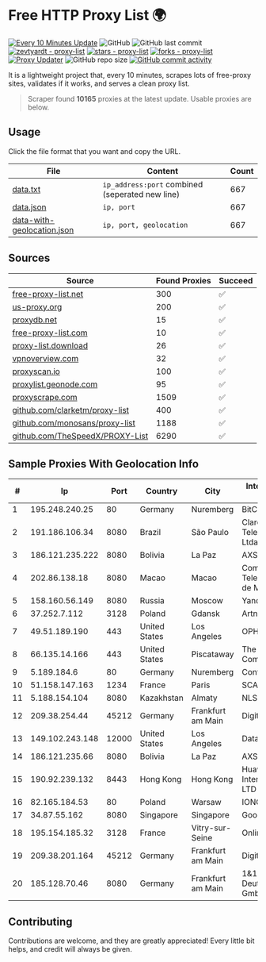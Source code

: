 
# Free HTTP Proxy List 🌍

[![Every 10 Minutes Update](https://github.com/mertguvencli/http-proxy-list/actions/workflows/main.yml/badge.svg?branch=main)](https://github.com/mertguvencli/http-proxy-list/actions/workflows/main.yml)
![GitHub](https://img.shields.io/github/license/mertguvencli/http-proxy-list)
![GitHub last commit](https://img.shields.io/github/last-commit/mertguvencli/http-proxy-list)
[![zevtyardt - proxy-list](https://img.shields.io/static/v1?label=zevtyardt&message=proxy-list&color=blue&logo=github)](https://github.com/zevtyardt/proxy-list "Go to GitHub repo")
[![stars - proxy-list](https://img.shields.io/github/stars/zevtyardt/proxy-list?style=social)](https://github.com/zevtyardt/proxy-list)
[![forks - proxy-list](https://img.shields.io/github/forks/zevtyardt/proxy-list?style=social)](https://github.com/zevtyardt/proxy-list)
[![Proxy Updater](https://github.com/zevtyardt/proxy-list/workflows/Proxy%20Updater/badge.svg)](https://github.com/zevtyardt/proxy-list/actions?query=workflow:"Proxy+Updater")
![GitHub repo size](https://img.shields.io/github/repo-size/zevtyardt/proxy-list)
[![GitHub commit activity](https://img.shields.io/github/commit-activity/m/zevtyardt/proxy-list?logo=commits)](https://github.com/zevtyardt/proxy-list/commits/main)

It is a lightweight project that, every 10 minutes, scrapes lots of free-proxy sites, validates if it works, and serves a clean proxy list.

> Scraper found **10165** proxies at the latest update. Usable proxies are below.

## Usage

Click the file format that you want and copy the URL.

|File|Content|Count|
|----|-------|-----|
|[data.txt](https://raw.githubusercontent.com/mertguvencli/http-proxy-list/main/proxy-list/data.txt)|`ip_address:port` combined (seperated new line)|667|
|[data.json](https://raw.githubusercontent.com/mertguvencli/http-proxy-list/main/proxy-list/data.json)|`ip, port`|667|
|[data-with-geolocation.json](https://raw.githubusercontent.com/mertguvencli/http-proxy-list/main/proxy-list/data-with-geolocation.json)|`ip, port, geolocation`|667|

## Sources

|Source|Found Proxies|Succeed|
|------|-------------|-------|
|[free-proxy-list.net](https://free-proxy-list.net)|300|✅|
|[us-proxy.org](https://www.us-proxy.org)|200|✅|
|[proxydb.net](http://proxydb.net)|15|✅|
|[free-proxy-list.com](https://free-proxy-list.com/?page=&port=&type%5B%5D=http&type%5B%5D=https&up_time=0&search=Search)|10|✅|
|[proxy-list.download](https://www.proxy-list.download/HTTP)|26|✅|
|[vpnoverview.com](https://vpnoverview.com/privacy/anonymous-browsing/free-proxy-servers)|32|✅|
|[proxyscan.io](https://www.proxyscan.io)|100|✅|
|[proxylist.geonode.com](https://proxylist.geonode.com/api/proxy-list?limit=300&page=1&sort_by=lastChecked&sort_type=desc&protocols=http,https)|95|✅|
|[proxyscrape.com](https://api.proxyscrape.com/v2/?request=displayproxies&protocol=http&timeout=10000&country=all&ssl=all&anonymity=all)|1509|✅|
|[github.com/clarketm/proxy-list](https://raw.githubusercontent.com/clarketm/proxy-list/master/proxy-list-raw.txt)|400|✅|
|[github.com/monosans/proxy-list](https://raw.githubusercontent.com/monosans/proxy-list/main/proxies/http.txt)|1188|✅|
|[github.com/TheSpeedX/PROXY-List](https://raw.githubusercontent.com/TheSpeedX/PROXY-List/master/http.txt)|6290|✅|


## Sample Proxies With Geolocation Info

|#|Ip|Port|Country|City|Internet Service Provider|
|-|--|----|-------|----|-------------------------|
|1|195.248.240.25|80|Germany|Nuremberg|BitCommand|
|2|191.186.106.34|8080|Brazil|São Paulo|Claro NXT Telecomunicacoes Ltda|
|3|186.121.235.222|8080|Bolivia|La Paz|AXS Bolivia S. A.|
|4|202.86.138.18|8080|Macao|Macao|Companhia de Telecomunicacoes de Macau|
|5|158.160.56.149|8080|Russia|Moscow|Yandex.Cloud LLC|
|6|37.252.7.112|3128|Poland|Gdansk|Artnet Sp. z o.o.|
|7|49.51.189.190|443|United States|Los Angeles|OPHL|
|8|66.135.14.166|443|United States|Piscataway|The Constant Company, LLC|
|9|5.189.184.6|80|Germany|Nuremberg|Contabo GmbH|
|10|51.158.147.163|1234|France|Paris|SCALEWAY|
|11|5.188.154.104|8080|Kazakhstan|Almaty|NLS|
|12|209.38.254.44|45212|Germany|Frankfurt am Main|DigitalOcean, LLC|
|13|149.102.243.148|12000|United States|Los Angeles|Datacamp Limited|
|14|186.121.235.66|8080|Bolivia|La Paz|AXS Bolivia S. A.|
|15|190.92.239.132|8443|Hong Kong|Hong Kong|Huawei International Pte. LTD|
|16|82.165.184.53|80|Poland|Warsaw|IONOS SE|
|17|34.87.55.162|8080|Singapore|Singapore|Google LLC|
|18|195.154.185.32|3128|France|Vitry-sur-Seine|Online S.A.S.|
|19|209.38.201.164|45212|Germany|Frankfurt am Main|DigitalOcean, LLC|
|20|185.128.70.46|8080|Germany|Frankfurt am Main|1&1 Versatel Deutschland GmbH|



## Contributing

Contributions are welcome, and they are greatly appreciated! Every
little bit helps, and credit will always be given.

